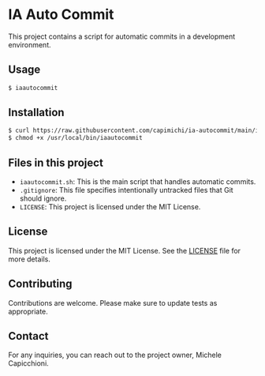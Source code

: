 # IA Auto Commit

This project contains a script for automatic commits in a development environment.

## Usage

```bash
$ iaautocommit
```

## Installation

```bash
$ curl https://raw.githubusercontent.com/capimichi/ia-autocommit/main/iaautocommit.sh > /usr/local/bin/iaautocommit
$ chmod +x /usr/local/bin/iaautocommit
```

## Files in this project

- `iaautocommit.sh`: This is the main script that handles automatic commits.
- `.gitignore`: This file specifies intentionally untracked files that Git should ignore.
- `LICENSE`: This project is licensed under the MIT License.

## License

This project is licensed under the MIT License. See the [LICENSE](LICENSE) file for more details.

## Contributing

Contributions are welcome. Please make sure to update tests as appropriate.

## Contact

For any inquiries, you can reach out to the project owner, Michele Capicchioni.

